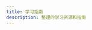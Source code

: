 ```yaml
---
title: 学习指南
description: 整理的学习资源和指南
---
```


<CategoryPage
  title="📖 学习指南"
  description="整理的学习资源和指南"
  category="guide"
/>
